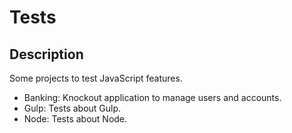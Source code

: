 # Tests

## Description

Some projects to test JavaScript features.
- Banking: Knockout application to manage users and accounts.
- Gulp: Tests about Gulp.
- Node: Tests about Node.
